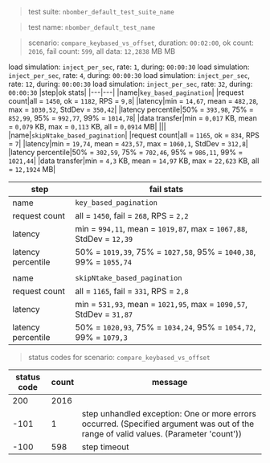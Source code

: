 > test suite: `nbomber_default_test_suite_name`

> test name: `nbomber_default_test_name`

> scenario: `compare_keybased_vs_offset`, duration: `00:02:00`, ok count: `2016`, fail count: `599`, all data: `12,2838` MB MB

load simulation: `inject_per_sec`, rate: `1`, during: `00:00:30`
load simulation: `inject_per_sec`, rate: `4`, during: `00:00:30`
load simulation: `inject_per_sec`, rate: `12`, during: `00:00:30`
load simulation: `inject_per_sec`, rate: `32`, during: `00:00:30`
|step|ok stats|
|---|---|
|name|`key_based_pagination`|
|request count|all = `1450`, ok = `1182`, RPS = `9,8`|
|latency|min = `14,67`, mean = `482,28`, max = `1030,52`, StdDev = `350,42`|
|latency percentile|50% = `393,98`, 75% = `852,99`, 95% = `992,77`, 99% = `1014,78`|
|data transfer|min = `0,017` KB, mean = `0,079` KB, max = `0,113` KB, all = `0,0914` MB|
|||
|name|`skipNtake_based_pagination`|
|request count|all = `1165`, ok = `834`, RPS = `7`|
|latency|min = `19,74`, mean = `423,57`, max = `1060,1`, StdDev = `312,8`|
|latency percentile|50% = `302,59`, 75% = `702,46`, 95% = `986,11`, 99% = `1021,44`|
|data transfer|min = `4,3` KB, mean = `14,97` KB, max = `22,623` KB, all = `12,1924` MB|

|step|fail stats|
|---|---|
|name|`key_based_pagination`|
|request count|all = `1450`, fail = `268`, RPS = `2,2`|
|latency|min = `994,11`, mean = `1019,87`, max = `1067,88`, StdDev = `12,39`|
|latency percentile|50% = `1019,39`, 75% = `1027,58`, 95% = `1040,38`, 99% = `1055,74`|
|||
|name|`skipNtake_based_pagination`|
|request count|all = `1165`, fail = `331`, RPS = `2,8`|
|latency|min = `531,93`, mean = `1021,95`, max = `1090,57`, StdDev = `31,87`|
|latency percentile|50% = `1020,93`, 75% = `1034,24`, 95% = `1054,72`, 99% = `1079,3`|
> status codes for scenario: `compare_keybased_vs_offset`

|status code|count|message|
|---|---|---|
|200|2016||
|-101|1|step unhandled exception: One or more errors occurred. (Specified argument was out of the range of valid values. (Parameter 'count'))|
|-100|598|step timeout|

